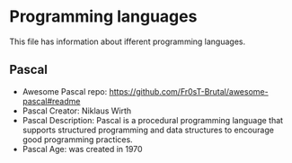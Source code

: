 # Programming languages
This file has information about ifferent programming languages.

## Pascal
- Awesome Pascal repo: https://github.com/Fr0sT-Brutal/awesome-pascal#readme
- Pascal Creator: Niklaus Wirth
- Pascal Description: Pascal is a procedural programming language that supports structured programming and data structures to encourage good programming practices.
- Pascal Age: was created in 1970
